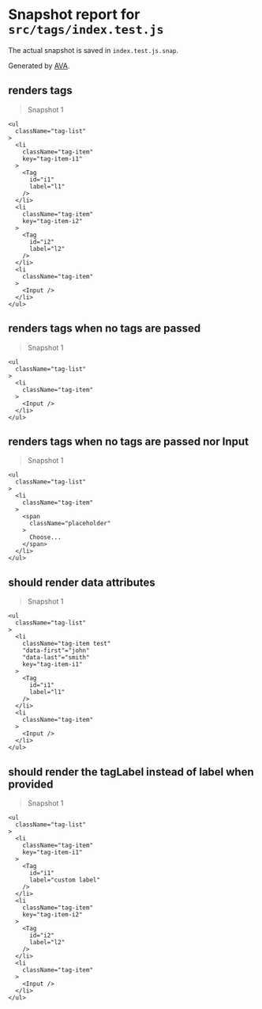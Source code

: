 # Snapshot report for `src/tags/index.test.js`

The actual snapshot is saved in `index.test.js.snap`.

Generated by [AVA](https://avajs.dev).

## renders tags

> Snapshot 1

    <ul
      className="tag-list"
    >
      <li
        className="tag-item"
        key="tag-item-i1"
      >
        <Tag
          id="i1"
          label="l1"
        />
      </li>
      <li
        className="tag-item"
        key="tag-item-i2"
      >
        <Tag
          id="i2"
          label="l2"
        />
      </li>
      <li
        className="tag-item"
      >
        <Input />
      </li>
    </ul>

## renders tags when no tags are passed

> Snapshot 1

    <ul
      className="tag-list"
    >
      <li
        className="tag-item"
      >
        <Input />
      </li>
    </ul>

## renders tags when no tags are passed nor Input

> Snapshot 1

    <ul
      className="tag-list"
    >
      <li
        className="tag-item"
      >
        <span
          className="placeholder"
        >
          Choose...
        </span>
      </li>
    </ul>

## should render data attributes

> Snapshot 1

    <ul
      className="tag-list"
    >
      <li
        className="tag-item test"
        "data-first"="john"
        "data-last"="smith"
        key="tag-item-i1"
      >
        <Tag
          id="i1"
          label="l1"
        />
      </li>
      <li
        className="tag-item"
      >
        <Input />
      </li>
    </ul>

## should render the tagLabel instead of label when provided

> Snapshot 1

    <ul
      className="tag-list"
    >
      <li
        className="tag-item"
        key="tag-item-i1"
      >
        <Tag
          id="i1"
          label="custom label"
        />
      </li>
      <li
        className="tag-item"
        key="tag-item-i2"
      >
        <Tag
          id="i2"
          label="l2"
        />
      </li>
      <li
        className="tag-item"
      >
        <Input />
      </li>
    </ul>

